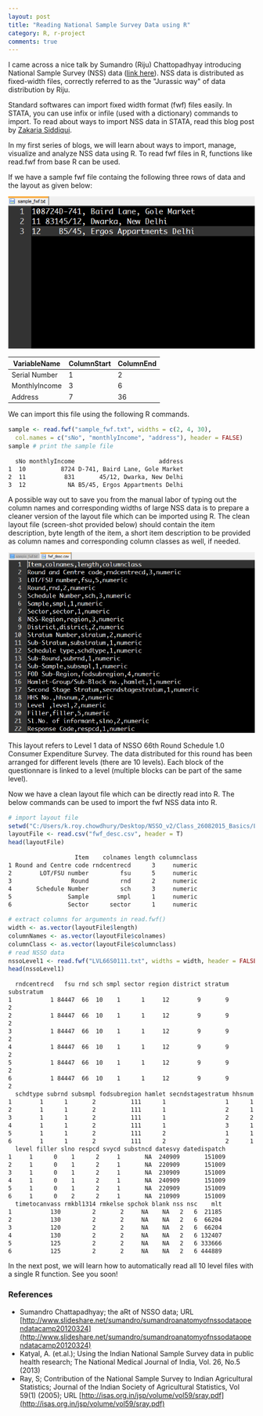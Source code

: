 ```yaml
---
layout: post
title: "Reading National Sample Survey Data using R"
category: R, r-project
comments: true
---
```


I came across a nice talk by Sumandro (Riju) Chattopadhyay introducing National Sample Survey (NSS) data ([link here](https://www.youtube.com/watch?v=DLs9eEGJzdo)). NSS data is distributed as fixed-width files, correctly referred to as the "Jurassic way" of data distribution by Riju.

Standard softwares can import fixed width format (fwf) files easily. In STATA, you can use infix or infile (used with a dictionary) commands to import. To read about ways to import NSS data in STATA, read this blog post by [Zakaria Siddiqui](https://zakku78.wordpress.com/2009/02/19/nsso-unit-level-data/).

In my first series of blogs, we will learn about ways to import, manage, visualize and analyze NSS data using R. To read fwf files in R, functions like read.fwf from base R can be used. 

If we have a sample fwf file containg the following three rows of data and the layout as given below:

![Sample fixed-width format file](/images/sample_fwf.png)

| VariableName | ColumnStart | ColumnEnd | 
| --- | --- | --- |
| Serial Number | 1 | 2 |             
| MonthlyIncome | 3 | 6 |             
| Address       | 7 | 36 |  

We can import this file using the following R commands.

```r
sample <- read.fwf("sample_fwf.txt", widths = c(2, 4, 30), 
  col.names = c("sNo", "monthlyIncome", "address"), header = FALSE)
sample # print the sample file
```

```
  sNo monthlyIncome                        address
1  10          8724 D-741, Baird Lane, Gole Market
2  11           831       45/12, Dwarka, New Delhi
3  12            NA B5/45, Ergos Appartments Delhi
```

A possible way out to save you from the manual labor of typing out the column names and corresponding widths of large NSS data is to prepare a cleaner version of the layout file which can be imported using R. The clean layout file (screen-shot provided below) should contain the item description, byte length of the item, a short item description to be provided as column names and corresponding column classes as well, if needed.

![Cleaned Layout File](/images/layout_clean.png)

This layout refers to Level 1 data of NSSO 66th Round Schedule 1.0 Consumer Expenditure Survey. The data distributed for this round has been arranged for different levels (there are 10 levels). Each block of the questionnare is linked to a level (multiple blocks can be part of the same level).

Now we have a clean layout file which can be directly read into R. The below commands can be used to import the fwf NSS data into R.



```r
# import layout file
setwd("C:/Users/k.roy.chowdhury/Desktop/NSSO_v2/Class_26082015_Basics/Learning_R_Optional")
layoutFile <- read.csv("fwf_desc.csv", header = T) 
head(layoutFile)
```

```
                   Item    colnames length columnclass
1 Round and Centre code rndcentrecd      3     numeric
2        LOT/FSU number         fsu      5     numeric
3                 Round         rnd      2     numeric
4       Schedule Number         sch      3     numeric
5                Sample        smpl      1     numeric
6                Sector      sector      1     numeric
```

```r
# extract columns for arguments in read.fwf()
width <- as.vector(layoutFile$length)
columnNames <- as.vector(layoutFile$colnames)
columnClass <- as.vector(layoutFile$columnclass)
# read NSSO data
nssoLevel1 <- read.fwf("LVL66S0111.txt", widths = width, header = FALSE, col.names = columnNames, colClasses = columnClass)
head(nssoLevel1)
```

```
  rndcentrecd   fsu rnd sch smpl sector region district stratum substratum
1           1 84447  66  10    1      1     12        9       9          2
2           1 84447  66  10    1      1     12        9       9          2
3           1 84447  66  10    1      1     12        9       9          2
4           1 84447  66  10    1      1     12        9       9          2
5           1 84447  66  10    1      1     12        9       9          2
6           1 84447  66  10    1      1     12        9       9          2
  schdtype subrnd subsmpl fodsubregion hamlet secndstagestratum hhsnum
1        1      1       2          111      1                 1      1
2        1      1       2          111      1                 2      1
3        1      1       2          111      1                 2      2
4        1      1       2          111      1                 3      1
5        1      1       2          111      2                 1      1
6        1      1       2          111      2                 2      1
  level filler slno respcd svycd substncd datesvy datedispatch
1     1      0    1      2     1       NA  240909       151009
2     1      0    1      2     1       NA  220909       151009
3     1      0    1      2     1       NA  230909       151009
4     1      0    1      2     1       NA  240909       151009
5     1      0    1      2     1       NA  220909       151009
6     1      0    2      2     1       NA  210909       151009
  timetocanvass rmkbl1314 rmkelse spchok blank nss nsc    mlt
1           130         2       2     NA    NA   2   6  21185
2           130         2       2     NA    NA   2   6  66204
3           120         2       2     NA    NA   2   6  66204
4           130         2       2     NA    NA   2   6 132407
5           125         2       2     NA    NA   2   6 333666
6           125         2       2     NA    NA   2   6 444889
```

In the next post, we will learn how to automatically read all 10 level files with a single R function. See you soon!

### References
- Sumandro Chattapadhyay; the aRt of NSSO data; URL [http://www.slideshare.net/sumandro/sumandroanatomyofnssodataopendatacamp20120324](http://www.slideshare.net/sumandro/sumandroanatomyofnssodataopendatacamp20120324)
- Katyal, A. (et.al.); Using the Indian National Sample Survey data in public health research; The National Medical Journal of India, Vol. 26, No.5 (2013)
- Ray, S; Contribution of the National Sample Survey to Indian Agricultural Statistics; Journal of the Indian Society of Agricultural Statistics, Vol 59(1) (2005); URL [http://isas.org.in/jsp/volume/vol59/sray.pdf](http://isas.org.in/jsp/volume/vol59/sray.pdf)



